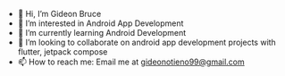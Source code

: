 - 👋 Hi, I’m Gideon Bruce
- 👀 I’m interested in Android App Development
- 🌱 I’m currently learning Android Development
- 💞️ I’m looking to collaborate on android app development projects with flutter, jetpack compose
- 📫 How to reach me: Email me at gideonotieno99@gmail.com

<!---
gideonbruce/gideonbruce is a ✨ special ✨ repository because its `README.md` (this file) appears on your GitHub profile.
You can click the Preview link to take a look at your changes.
--->
